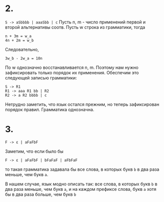 # 2. 

`S -> aSbbbb | aaaSbb | c`
Пусть n, m - число применений первой и второй альтернативы соотв. Пусть w строка из грамматики, тогда
```
n + 3m = w_a
4n + 2m = w_b
```
Следовательно, 
```
3w_b - 2w_a = 10n
```
По w однозначно восстанавливается n, m. Поэтому нам нужно зафиксировать только порядок их применения. Обеспечим это следующей записью грамматики:
```
S -> R1
R1 -> aaa R1 bb | R2
R2 -> a R2 bbbb | c
```
Нетрудно заметить, что язык остался прежним, но теперь зафиксирован порядок правил. Грамматика однозначна. 

# 3.

```
F -> ε | aFaFbF
```

Заметим, что если было бы
```
F -> ε | aFaFbF | bFaFaF | aFbFaF
```
то такая грамматика задавала бы все слова, в которых букв `b` в два раза меньше, чем букв `a`. 

В нашем случае, язык модно описать так:
все слова, в которых букв `b` в два раза меньше,
чем букв `a`, и на каждом префиксе слова, букв `a` хотя бы в два раза больше, чем букв `b`

